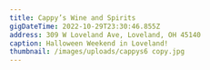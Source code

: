 ```yaml
---
title: Cappy’s Wine and Spirits
gigDateTime: 2022-10-29T23:30:46.855Z
address: 309 W Loveland Ave, Loveland, OH 45140
caption: Halloween Weekend in Loveland!
thumbnail: /images/uploads/cappys6 copy.jpg
---
```


